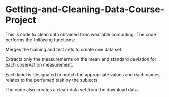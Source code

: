 # Getting-and-Cleaning-Data-Course-Project
This is code to clean data obtained from wearable computing.
The code performs the following functions:

Merges the training and test sets to create one data set.

Extracts only the measurements on the mean and standard deviation for each observation measurement.

Each label is designated to match the appropriate values and each names relates to the perfumed task by the subjects.

The code also creates a clean data set from the download data.
